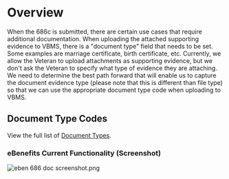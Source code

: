 # Overview
When the 686c is submitted, there are certain use cases that require additional documentation.  When uploading the attached supporting evidence to VBMS, there is a "document type" field that needs to be set. Some examples are marriage certificate, birth certificate, etc.  Currently, we allow the Veteran to upload attachments as supporting evidence, but we don't ask the Veteran to specify what type of evidence they are attaching.  We need to determine the best path forward that will enable us to capture the document evidence type (please note that this is different than file type) so that we can use the appropriate document type code when uploading to VBMS.  

## Document Type Codes
View the full list of [Document Types](https://github.com/department-of-veterans-affairs/caseflow-commons/blob/master/app/models/caseflow/document_types.rb).

### eBenefits Current Functionality (Screenshot)
![eben 686 doc screenshot.png](https://images.zenhubusercontent.com/5d4b154f046a317fe3b7760e/65bc1a2a-5639-41cc-ad0d-0a08db59df87)
